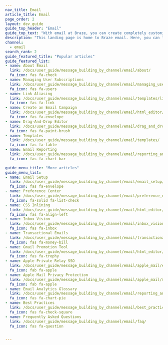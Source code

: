```yaml
---
nav_title: Email
article_title: Email
page_order: 2
layout: dev_guide
guide_top_header: "Email"
guide_top_text: "With email at Braze, you can create completely customized and personalized email messages in either campaigns or Canvas that will grab your user's attention fast. Check out the following articles to learn more."
description: "This landing page is home to Braze email. Here, you can learn how to create an email campaign, how to use the drag-and-drop editor, how to manage user subscriptions, the preference center, and more."
channel:
  - email
search_rank: 2
guide_featured_title: "Popular articles"
guide_featured_list:
- name: About Email
  link: /docs/user_guide/message_building_by_channel/email/about/
  fa_icon: fas fa-check
- name: Managing User Subscriptions
  link: /docs/user_guide/message_building_by_channel/email/managing_user_subscriptions/
  fa_icon: fas fa-users
- name: Link Aliasing
  link: /docs/user_guide/message_building_by_channel/email/templates/link_aliasing/
  fa_icon: fas fa-link
- name: Create an Email Campaign
  link: /docs/user_guide/message_building_by_channel/email/html_editor/creating_an_email_campaign/
  fa_icon: fas fa-envelope
- name: Drag-And-Drop Editor
  link: /docs/user_guide/message_building_by_channel/email/drag_and_drop/
  fa_icon: fas fa-paint-brush
- name: Templates
  link: /docs/user_guide/message_building_by_channel/email/templates/
  fa_icon: fas fa-table
- name: Email Reporting
  link: /docs/user_guide/message_building_by_channel/email/reporting_and_analytics/email_reporting/
  fa_icon: fas fa-chart-bar

guide_menu_title: "More articles"
guide_menu_list:
- name: Email Setup
  link: /docs/user_guide/message_building_by_channel/email/email_setup/
  fa_icon: fas fa-envelope
- name: Preference Center
  link: /docs/user_guide/message_building_by_channel/email/preference_center/
  fa_icon: fa-solid fa-list-check
- name: CSS Inlining
  link: /docs/user_guide/message_building_by_channel/email/html_editor/css_inline/
  fa_icon: fas fa-align-left
- name: Inbox Vision
  link: /docs/user_guide/message_building_by_channel/email/inbox_vision/
  fa_icon: fas fa-inbox
- name: Transactional Emails
  link: /docs/user_guide/message_building_by_channel/email/transactional_message_api_campaign/
  fa_icon: fas fa-money-bill
- name: Gmail Promotion Tool
  link: /docs/user_guide/message_building_by_channel/email/html_editor/gmail_promotions_tab/
  fa_icon: fas fa-trophy
- name: Apple Private Relay SSO
  link: /docs/user_guide/message_building_by_channel/email/apple_mail/email_private_relay_apple_sso/
  fa_icon: fab fa-apple
- name: Apple Mail Privacy Protection
  link: /docs/user_guide/message_building_by_channel/email/apple_mail/mpp/
  fa_icon: fab fa-apple
- name: Email Analytics Glossary
  link: /docs/user_guide/message_building_by_channel/email/reporting_and_analytics/analytics_glossary/
  fa_icon: fas fa-chart-pie
- name: Best Practices
  link: /docs/user_guide/message_building_by_channel/email/best_practices/
  fa_icon: fas fa-check-square
- name: Frequently Asked Questions
  link: /docs/user_guide/message_building_by_channel/email/faq/
  fa_icon: fas fa-question


---
```


<br><br>

